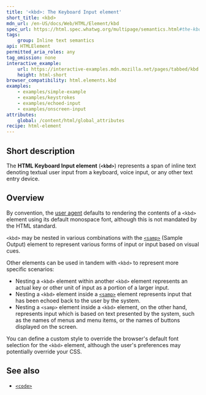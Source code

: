 ```yaml
---
title: '<kbd>: The Keyboard Input element'
short_title: <kbd>
mdn_url: /en-US/docs/Web/HTML/Element/kbd
spec_url: https://html.spec.whatwg.org/multipage/semantics.html#the-kbd-element
tags:
    group: Inline text semantics
api: HTMLElement
permitted_aria_roles: any
tag_omission: none
interactive_example:
    url: https://interactive-examples.mdn.mozilla.net/pages/tabbed/kbd.html
    height: html-short
browser_compatibility: html.elements.kbd
examples:
    - examples/simple-example
    - examples/keystrokes
    - examples/echoed-input
    - examples/onscreen-input
attributes:
    global: /content/html/global_attributes
recipe: html-element
---
```


## Short description

The **HTML Keyboard Input element** (**`<kbd>`**) represents a span of
inline text denoting textual user input from a keyboard, voice input, or
any other text entry device.

## Overview

By convention, the [user agent](/en-US/docs/Glossary/user_agent)
defaults to rendering the contents of a `<kbd>` element using its
default monospace font, although this is not mandated by the HTML
standard.

`<kbd>` may be nested in various combinations with the
[`<samp>`](/en-US/docs/Web/HTML/Element/samp)
(Sample Output) element to represent various forms of input or input
based on visual cues.

Other elements can be used in tandem with `<kbd>` to represent more
specific scenarios:

- Nesting a `<kbd>` element within another `<kbd>` element represents
  an actual key or other unit of input as a portion of a larger input.
- Nesting a `<kbd>` element inside a
  [`<samp>`](/en-US/docs/Web/HTML/Element/samp)
  element represents input that has been echoed back to the user by
  the system.
- Nesting a `<samp>` element inside a `<kbd>` element, on the other
  hand, represents input which is based on text presented by the
  system, such as the names of menus and menu items, or the names of
  buttons displayed on the screen.

You can define a custom style to override the browser's default font
selection for the `<kbd>` element, although the user's preferences may
potentially override your CSS.

## See also

- [`<code>`](/en-US/docs/Web/HTML/Element/code)
